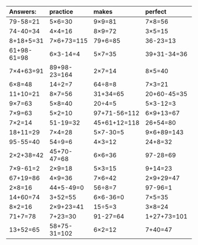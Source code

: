 | Answers: | practice | makes | perfect | ! |
| :--- | :--- | :--- | :--- | :--- |
| 79-58=21 | 5×6=30 | 9×9=81 | 7×8=56 | 60+1=61 | 
| 74-40=34 | 4×4=16 | 8×9=72 | 3×5=15 | 9×8=72 | 
| 8+18+5=31 | 7×6+73=115 | 79+6=85 | 36-23=13 | 3×3=9 | 
| 61+98-61=98 | 6×3-14=4 | 5×7=35 | 39+31-34=36 | 60-27=33 | 
| 7×4+63=91 | 89+98-23=164 | 2×7=14 | 8×5=40 | 18÷6=3 | 
| 6×8=48 | 14÷2=7 | 64÷8=8 | 7×3=21 | 90-68=22 | 
| 11+10=21 | 8×7=56 | 31+34=65 | 20+60-45=35 | 42÷6=7 | 
| 9×7=63 | 5×8=40 | 20÷4=5 | 5×3-12=3 | 29+41-15=55 | 
| 7×9=63 | 5×2=10 | 97+71-56=112 | 6×9+13=67 | 40÷5=8 | 
| 7×2=14 | 51-19=32 | 45+61+12=118 | 26+54=80 | 7+2=9 | 
| 18+11=29 | 7×4=28 | 5×7-30=5 | 9×6+89=143 | 81÷9=9 | 
| 95-55=40 | 54÷9=6 | 4×3=12 | 24+8=32 | 5×3+63=78 | 
| 2×2+38=42 | 45+70-47=68 | 6×6=36 | 97-28=69 | 94-35=59 | 
| 7×9-61=2 | 2×9=18 | 5×3=15 | 9+14=23 | 50+8-7=51 | 
| 67+19=86 | 4×9=36 | 7×6=42 | 2×9+29=47 | 53+21+15=89 | 
| 2×8=16 | 44+5-49=0 | 56÷8=7 | 97-96=1 | 46+76+45=167 | 
| 14+60=74 | 3+52=55 | 6×6-36=0 | 7×5=35 | 1×4=4 | 
| 8×2=16 | 2×9+23=41 | 15÷5=3 | 3×8=24 | 28-28=0 | 
| 71+7=78 | 7+23=30 | 91-27=64 | 1+27+73=101 | 8-7=1 | 
| 13+52=65 | 58+75-31=102 | 6×2=12 | 7+40=47 | 35+47=82 | 
